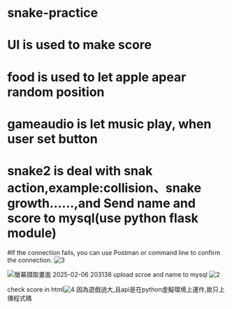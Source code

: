 # snake-practice
# UI is used to make score
# food is used to let apple apear random position
# gameaudio is let music play, when user set button
# snake2 is deal with snak action,example:collision、snake growth......,and Send name and score to mysql(use python flask module)
#If the connection fails, you can use Postman or command line to confirm the connection.
![3](https://github.com/user-attachments/assets/17a13b62-1727-43a6-af3e-2c90e1821a56)

![螢幕擷取畫面 2025-02-06 203138](https://github.com/user-attachments/assets/1002e3c6-dd20-4efb-906b-d640f45c969a)
upload scroe and name to mysql
![2](https://github.com/user-attachments/assets/caf5aef9-7314-461f-a4d9-b2159bfd16cf)

check score in html![4](https://github.com/user-attachments/assets/29ff45ab-68e6-4b62-ba3d-6b565d927fb0)
因為遊戲過大,且api是在python虛擬環境上運作,故只上傳程式碼

